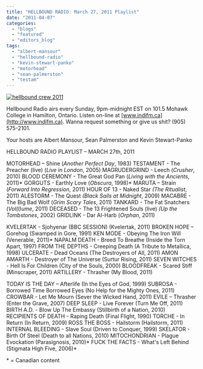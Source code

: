 ```yaml
---
title: "HELLBOUND RADIO: March 27, 2011 Playlist"
date: "2011-04-07"
categories: 
  - "blogs"
  - "featured"
  - "editors_blog"
tags: 
  - "albert-mansour"
  - "hellbound-radio"
  - "kevin-stewart-panko"
  - "motorhead"
  - "sean-palmerston"
  - "testam"
---
```


[![](http://www.hellbound.ca/wp-content/uploads/2011/04/hellbound-crew-2011.jpg "hellbound crew 2011")](http://www.hellbound.ca/wp-content/uploads/2011/04/hellbound-crew-2011.jpg)

Hellbound Radio airs every Sunday, 9pm-midnight EST on 101.5 Mohawk College in Hamilton, Ontario. Listen on-line at [www.indifm.ca](http://www.indifm.ca). Wanna request something or give us shit? (905) 575-2101.

Your hosts are Albert Mansour, Sean Palmerston and Kevin Stewart-Panko

HELLBOUND RADIO PLAYLIST – MARCH 27th, 2011

MOTORHEAD – Shine (_Another Perfect Day_, 1983) TESTAMENT - The Preacher (live) (_Live in London_, 2005) MAGRUDERGRIND - Leech (_Crusher_, 2010) BLOOD CEREMONY - The Great God Pan (_Living with the Ancients_, 2011)\* GORGUTS - Earthly Love (_Obscura_, 1998)\* MARUTA – Strain (_Forward Into Regression_, 2011) HOUR OF 13 - Naked Star _(The Ritualist_, 2011) ALESTORM - The Quest _(Black Sails at Midnight_, 2009) MACABRE - The Big Bad Wolf (_Grim Scary Tales_, 2011) TANKARD - The Fat Snatchers (_Vol(l)ume_, 2011) DECEASED - The 13 Frightened Souls (live) _(Up the Tombstones_, 2002) GRIDLINK - Dar Al-Harb (_Orphan_, 2011)

KVELERTAK - Sjohyenar (BBC SESSION) (Kvelertak, 2011) BROKEN HOPE – Gorehog (Swamped in Gore, 1991) KEN MODE - Obeying The Iron Will (Venerable, 2011)\* NAPALM DEATH - Breed To Breathe (Inside the Torn Apart, 1997) FROM THE DEPTHS - Creeping Death (A Tribute to Metallica, 1998) ULCERATE - Dead Oceans (The Destroyers of All, 2011) AMON AMARTH - Destroyer of The Universe (Surtur Rising, 2011) SEVEN WITCHES - Hell Is For Children (City of the Souls, 2000) BLOODFREAK - Scared Stiff (Minscraper, 2011) ARTILLERY - Thrasher (My Blood, 2011)

TODAY IS THE DAY – Afterlife (In the Eyes of God, 1999) SUBROSA - Borrowed Time Borrowed Eyes (No Help for the Mighty Ones, 2011) CROWBAR - Let Me Mourn (Sever the Wicked Hand, 2011) EVILE – Thrasher (Enter the Grave, 2007) DEEP SLEEP - Live Forever (Turn Me Off, 2011) BIRTH A.D. - Blow Up The Embassy (Stillbirth of a Nation, 2010) RECIPIENTS OF DEATH - Raping Death (Final Flight, 1990) TORCHE - In Return (In Return, 2009) ROSS THE BOSS - Hailstorm (Hailstorm, 2011) INTERNAL BLEEDING - Slave Soul (Driven to Conquer, 1999) SKELATOR - Birth Of Steel (Death to all Nations, 2010) MITOCHONDRIAN - Plague Evockation (Parasignosis, 2010)\* FUCK THE FACTS - What's Left Behind (Stigmata High Five, 2006)\*

\* = Canadian content
